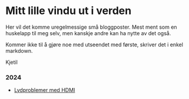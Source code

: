 # Mitt lille vindu ut i verden

Her vil det komme uregelmessige små bloggposter. Mest ment som en huskelapp til meg selv, men kanskje andre kan ha nytte av det også.

Kommer ikke til å gjøre noe med utseendet med første, skriver det i enkel markdown.

Kjetil

### 2024
- [Lydproblemer med HDMI](/2024/soundproblems/soundtrouble.md)